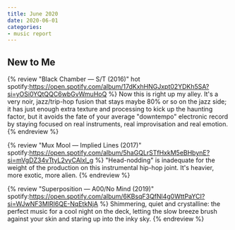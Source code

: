 ```yaml
---
title: June 2020
date: 2020-06-01
categories:
- music report
---
```


## New to Me

{% review "Black Chamber — S/T (2016)" hot
  spotify:https://open.spotify.com/album/17dKxhHNGJxpt02YDKh5SA?si=yOSi0YQtQQC6wbGvWmuHoQ
%}
  Now this is right up my alley. It's a very noir, jazz/trip-hop fusion that stays maybe 80% or so on the jazz side; it has just enough extra texture and processing to kick up the haunting factor, but it avoids the fate of your average "downtempo" electronic record by staying focused on real instruments, real improvisation and real emotion.
{% endreview %}

{% review "Mux Mool — Implied Lines (2017)"
  spotify:https://open.spotify.com/album/5haGQLrSTfHxkM5eBHbynE?si=mVgDZ34vTtyL2vyCAlxl_g
%}
  "Head-nodding" is inadequate for the weight of the production on this instrumental hip-hop joint. It's heavier, more exotic, more alien.
{% endreview %}

{% review "Superposition — A00/No Mind (2019)"
  spotify:https://open.spotify.com/album/6KBsqF3QfNl4g0WttPaYCI?si=WJwNF3MlRI6QE-NqEtkNjA
%}
  Shimmering, quiet and crystalline: the perfect music for a cool night on the deck, letting the slow breeze brush against your skin and staring up into the inky sky.
{% endreview %}
